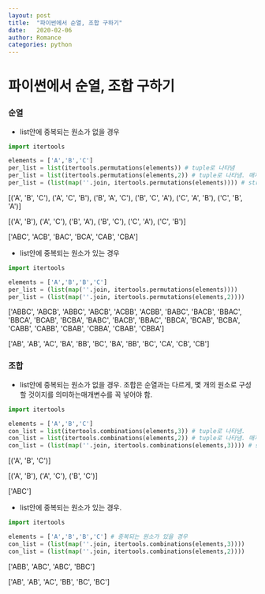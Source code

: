```yaml
---
layout: post
title:  "파이썬에서 순열, 조합 구하기"
date:   2020-02-06
author: Romance
categories: python
---
```

# 파이썬에서 순열, 조합 구하기

### 순열

- list안에 중복되는 원소가 없을 경우
```python
import itertools

elements = ['A','B','C']
per_list = list(itertools.permutations(elements)) # tuple로 나타냄
per_list = list(itertools.permutations(elements,2)) # tuple로 나타냄. 매개변수 '2' : 원소 2개로 이루어진 순열을 구함
per_list = (list(map(''.join, itertools.permutations(elements)))) # str로 나타냄.
```

[('A', 'B', 'C'), ('A', 'C', 'B'), ('B', 'A', 'C'), ('B', 'C', 'A'), ('C', 'A', 'B'), ('C', 'B', 'A')]

[('A', 'B'), ('A', 'C'), ('B', 'A'), ('B', 'C'), ('C', 'A'), ('C', 'B')]

['ABC', 'ACB', 'BAC', 'BCA', 'CAB', 'CBA']

- list안에 중복되는 원소가 있는 경우


```python
import itertools

elements = ['A','B','B','C']
per_list = (list(map(''.join, itertools.permutations(elements)))) 
per_list = (list(map(''.join, itertools.permutations(elements,2))))
```

['ABBC', 'ABCB', 'ABBC', 'ABCB', 'ACBB', 'ACBB', 'BABC', 'BACB', 'BBAC', 'BBCA', 'BCAB', 'BCBA', 'BABC', 'BACB', 'BBAC', 'BBCA', 'BCAB', 'BCBA', 'CABB', 'CABB', 'CBAB', 'CBBA', 'CBAB', 'CBBA']

['AB', 'AB', 'AC', 'BA', 'BB', 'BC', 'BA', 'BB', 'BC', 'CA', 'CB', 'CB']

### 조합

- list안에 중복되는 원소가 없을 경우. 조합은 순열과는 다르게, 몇 개의 원소로 구성할 것이지를 의미하는매개변수를 꼭 넣어야 함.

```python
import itertools

elements = ['A','B','C']
con_list = list(itertools.combinations(elements,3)) # tuple로 나타냄.
con_list = list(itertools.combinations(elements,2)) # tuple로 나타냄. 매개변수 '2' : 원소 2개로 이루어진 순열을 구함
con_list = (list(map(''.join, itertools.combinations(elements,3)))) # str로 나타냄.
```

[('A', 'B', 'C')]

[('A', 'B'), ('A', 'C'), ('B', 'C')]

['ABC']

- list안에 중복되는 원소가 있는 경우.
```python
import itertools

elements = ['A','B','B','C'] # 중복되는 원소가 있을 경우
con_list = (list(map(''.join, itertools.combinations(elements,3)))) 
con_list = (list(map(''.join, itertools.combinations(elements,2))))
```

['ABB', 'ABC', 'ABC', 'BBC']

['AB', 'AB', 'AC', 'BB', 'BC', 'BC']


